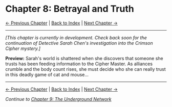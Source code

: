 # Chapter 8: Betrayal and Truth

[← Previous Chapter](chapter07.md) | [Back to Index](../index.md) | [Next Chapter →](chapter09.md)

---

*[This chapter is currently in development. Check back soon for the continuation of Detective Sarah Chen's investigation into the Crimson Cipher mystery.]*

**Preview:**
Sarah's world is shattered when she discovers that someone she trusts has been feeding information to the Cipher Master. As alliances crumble and the body count rises, she must decide who she can really trust in this deadly game of cat and mouse...

---

[← Previous Chapter](chapter07.md) | [Back to Index](../index.md) | [Next Chapter →](chapter09.md)

*Continue to [Chapter 9: The Underground Network](chapter09.md)*